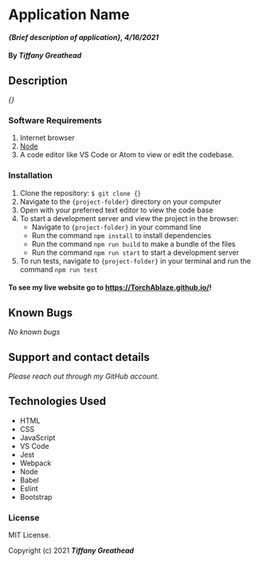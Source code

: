 # Application Name

#### _{Brief description of application}, 4/16/2021_

#### By _**Tiffany Greathead**_

## Description

_{}_

### Software Requirements

1. Internet browser
2. [Node](https://nodejs.org/en/)
3. A code editor like VS Code or Atom to view or edit the codebase.

### Installation

1. Clone the repository: `$ git clone {}`
2. Navigate to the `{project-folder}` directory on your computer
3. Open with your preferred text editor to view the code base
4. To start a development server and view the project in the browser:
   - Navigate to `{project-folder}` in your command line
   - Run the command `npm install` to install dependencies
   - Run the command `npm run build` to make a bundle of the files
   - Run the command `npm run start` to start a development server
5. To run tests, navigate to `{project-folder}` in your terminal and run the command `npm run test`

#### To see my live website go to https://TorchAblaze.github.io/!

## Known Bugs

_No known bugs_

## Support and contact details

_Please reach out through my GitHub account._

## Technologies Used

- HTML
- CSS
- JavaScript
- VS Code
- Jest
- Webpack
- Node
- Babel
- Eslint
- Bootstrap

### License

MIT License.

Copyright (c) 2021 **_Tiffany Greathead_**
